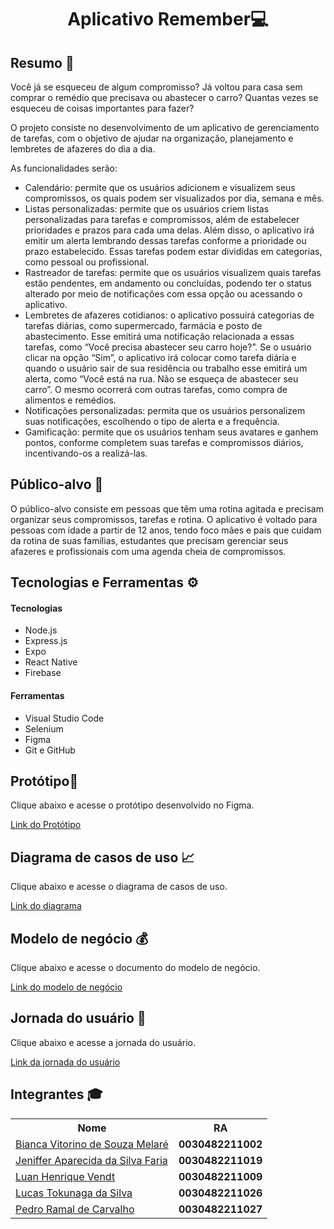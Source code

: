 <h1 align="center"> Aplicativo Remember💻 </h1>
<h2> Resumo 📖</h2>
<p>
Você já se esqueceu de algum compromisso? Já voltou para casa sem comprar o remédio que precisava ou abastecer o carro? Quantas vezes se esqueceu de coisas importantes para fazer? 
</p>
<p>
O projeto consiste no desenvolvimento de um aplicativo de gerenciamento de tarefas, com o objetivo de ajudar na organização, planejamento e lembretes de afazeres do dia a dia.
</p>
<p>
As funcionalidades serão:
</p>
<ul>
<li> Calendário: permite que os usuários adicionem e visualizem seus compromissos, os quais podem ser visualizados por dia, semana e mês. </li>
<li> Listas personalizadas: permite que os usuários criem listas personalizadas para tarefas e compromissos, além de estabelecer prioridades e prazos para cada uma delas. Além disso, o aplicativo irá emitir um alerta lembrando dessas tarefas conforme a prioridade ou prazo estabelecido. Essas tarefas podem estar divididas em categorias, como pessoal ou profissional. </li>
<li> Rastreador de tarefas: permite que os usuários visualizem quais tarefas estão pendentes, em andamento ou concluídas, podendo ter o status alterado por meio de notificações com essa opção ou acessando o aplicativo. </li>
<li>	Lembretes de afazeres cotidianos: o aplicativo possuirá categorias de tarefas diárias, como supermercado, farmácia e posto de abastecimento. Esse emitirá uma notificação relacionada a essas tarefas, como “Você precisa abastecer seu carro hoje?”. Se o usuário clicar na opção “Sim”, o aplicativo irá colocar como tarefa diária e quando o usuário sair de sua residência ou trabalho esse emitirá um alerta, como “Você está na rua. Não se esqueça de abastecer seu carro”. O mesmo ocorrerá com outras tarefas, como compra de alimentos e remédios.</li>
<li>Notificações personalizadas: permita que os usuários personalizem suas notificações, escolhendo o tipo de alerta e a frequência.</li>
<li>	Gamificação: permite que os usuários tenham seus avatares e ganhem pontos, conforme completem suas tarefas e compromissos diários, incentivando-os a realizá-las.</li>
</ul>
<h2> Público-alvo 🎯</h2>
<p> 
O público-alvo consiste em pessoas que têm uma rotina agitada e precisam organizar seus compromissos, tarefas e rotina. O aplicativo é voltado para pessoas com idade a partir de 12 anos, tendo foco mães e pais que cuidam da rotina de suas famílias, estudantes que precisam gerenciar seus afazeres e profissionais com uma agenda cheia de compromissos.
</p> 
<h2> Tecnologias e Ferramentas ⚙️</h2>
<p>
<h4> Tecnologias </h4>
<ul>
<li> Node.js </li>
<li> Express.js </li>
<li> Expo </li>
<li> React Native </li>
<li> Firebase </li>
</ul>
<p>
<p>
<h4> Ferramentas </h4>
<ul>
<li> Visual Studio Code </li>
<li> Selenium </li>
<li> Figma </li>
<li> Git e GitHub </li>
</ul>
<p>
<h2> Protótipo📱</h2>
<p>Clique abaixo e acesse o protótipo desenvolvido no Figma.</p>
<a href= "https://www.figma.com/file/MDM4mKPGdClM9ZFQE6z4sJ/Fatec-Remember?node-id=0-1&t=0gE3TkBEHU6idmn5-0">Link do Protótipo </a> 
<h2> Diagrama de casos de uso 📈 </h2>
<p>Clique abaixo e acesse o diagrama de casos de uso.</p>
<a href= "https://lucid.app/documents/view/c433a391-b5dd-4343-9cfa-b8ee8551acce">Link do diagrama </a> 
<h2> Modelo de negócio 💰 </h2>
<p>Clique abaixo e acesse o documento do modelo de negócio.</p>
<a href= "https://docs.google.com/document/d/1P3Xz_AeCgPPZOk5PxshkMVnuVq0x_ir3l-cgskQAT4k/edit?usp=sharing">Link do modelo de negócio </a> 
<h2> Jornada do usuário 🚀 </h2>
<p>Clique abaixo e acesse a jornada do usuário.</p>
<a href= "https://www.figma.com/file/MDM4mKPGdClM9ZFQE6z4sJ/Fatec-Remember?type=design&node-id=717%3A3717&t=qZLEI33bMBg2s2ON-1">Link da jornada do usuário </a> 
<h2> Integrantes 🎓 </h2>
<table>
<tr > <th >  Nome  </td> <th> RA </th> </tr>
<tr> <td> <a href= "https://github.com/Biancamelare">Bianca Vitorino de Souza Melaré </a> </td> <td> <strong> 0030482211002 </strong> </td></tr> 
<tr> <td> <a href= "https://github.com/JenifferFaria"> Jeniffer Aparecida da Silva Faria </td> <td> <strong> 0030482211019 </strong> </td></tr>
<tr> <td> <a href= "https://github.com/LuanVendt"> Luan Henrique Vendt </td> <td><strong> 0030482211009  </strong>  </td></tr>
<tr> <td> <a href= "https://github.com/LucasTokunaga"> Lucas Tokunaga da Silva </td> <td> <strong>  0030482211026 </strong> </td></tr>
<tr> <td> <a href= "https://github.com/PedroRamal"> Pedro Ramal de Carvalho </td> <td>   <strong> 0030482211027 </strong> </td></tr>
</table>
